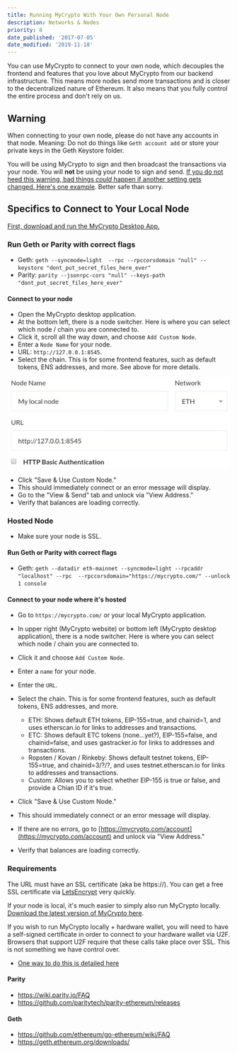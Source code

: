 ```yaml
---
title: Running MyCrypto With Your Own Personal Node
description: Networks & Nodes
priority: 8
date_published: '2017-07-05'
date_modified: '2019-11-18'
---
```


You can use MyCrypto to connect to your own node, which decouples the frontend and features that you love about MyCrypto from our backend infrastructure. This means more nodes send more transactions and is closer to the decentralized nature of Ethereum. It also means that you fully control the entire process and don't rely on us.

## Warning

When connecting to your own node, please do not have any accounts in that node. Meaning: Do not do things like `Geth account add` or store your private keys in the Geth Keystore folder.

You will be using MyCrypto to sign and then broadcast the transactions via your node. You will **not** be using your node to sign and send. [If you do not heed this warning, bad things *could* happen if another setting gets changed. Here's one example](https://www.reddit.com/r/ethereum/comments/3itz1f/insecurely_configured_geth_with_no_firewall_and/). Better safe than sorry.

## Specifics to Connect to Your Local Node

[First, download and run the MyCrypto Desktop App.](https://download.mycrypto.com/)

### Run Geth or Parity with correct flags

* Geth: `geth --syncmode=light  --rpc --rpccorsdomain "null" --keystore "dont_put_secret_files_here_ever"`
* Parity: `parity --jsonrpc-cors "null" --keys-path "dont_put_secret_files_here_ever"`

#### Connect to your node

* Open the MyCrypto desktop application.
* At the bottom left, there is a node switcher. Here is where you can select which node / chain you are connected to.
* Click it, scroll all the way down, and choose `Add Custom Node`.
* Enter a `Node Name` for your node.
* URL: `http://127.0.0.1:8545`.
* Select the chain. This is for some frontend features, such as default tokens, ENS addresses, and more. See above for more details.

![Add custom node](../assets/developers/run-your-own-node-with-mycrypto/add-custom-node.jpg)

* Click "Save & Use Custom Node."
* This should immediately connect or an error message will display.
* Go to the "View & Send" tab and unlock via "View Address."
* Verify that balances are loading correctly.

### Hosted Node

* Make sure your node is SSL.

#### Run Geth or Parity with correct flags

* Geth: `geth --datadir eth-mainnet --syncmode=light --rpcaddr "localhost" --rpc  --rpccorsdomain="https://mycrypto.com/" --unlock 1 console`

#### Connect to your node where it's hosted

* Go to `https://mycrypto.com/` or your local MyCrypto application.

* In upper right (MyCrypto website) or bottom left (MyCrypto desktop application), there is a node switcher. Here is where you can select which node / chain you are connected to.

* Click it and choose `Add Custom Node`.

* Enter a `name` for your node.

* Enter the `URL`.

* Select the chain. This is for some frontend features, such as default tokens, ENS addresses, and more.
  * ETH: Shows default ETH tokens, EIP-155=true, and chainid=1, and uses etherscan.io for links to addresses and transactions.
  * ETC: Shows default ETC tokens (none...yet?), EIP-155=false, and chainid=false, and uses gastracker.io for links to addresses and transactions.
  * Ropsten / Kovan / Rinkeby: Shows default testnet tokens, EIP-155=true, and chainid=3/?/?, and uses testnet.etherscan.io for links to addresses and transactions.
  * Custom: Allows you to select whether EIP-155 is true or false, and provide a Chian ID if it's true.

* Click "Save & Use Custom Node."

* This should immediately connect or an error message will display.

* If there are no errors, go to [https://mycrypto.com/account](https://mycrypto.com/account) and unlock via "View Address."

* Verify that balances are loading correctly.

### Requirements

The URL must have an SSL certificate (aka be https://). You can get a free SSL certificate via [LetsEncrypt](https://letsencrypt.org/) very quickly.

If your node is local, it's much easier to simply also run MyCrypto locally. [Download the latest version of MyCrypto here](https://github.com/MyCryptoHQ/MyCrypto/releases/latest).

If you wish to run MyCrypto locally + hardware wallet, you will need to have a self-signed certificate in order to connect to your hardware wallet via U2F. Browsers that support U2F require that these calls take place over SSL. This is not something we have control over.

* [One way to do this is detailed here](/how-to/offline/using-a-ledger-wallet-offline)

#### Parity

* <https://wiki.parity.io/FAQ>
* <https://github.com/paritytech/parity-ethereum/releases>

#### Geth

* <https://github.com/ethereum/go-ethereum/wiki/FAQ>
* <https://geth.ethereum.org/downloads/>
